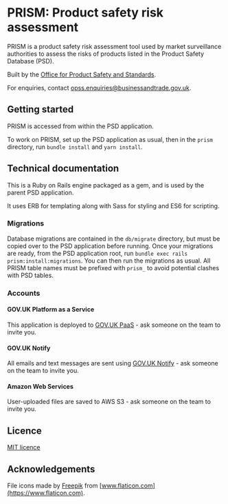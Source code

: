 # PRISM: Product safety risk assessment

PRISM is a product safety risk assessment tool used by market surveillance authorities to assess the risks of products listed in the Product Safety Database (PSD).

Built by the [Office for Product Safety and Standards](https://www.gov.uk/government/organisations/office-for-product-safety-and-standards).

For enquiries, contact [opss.enquiries@businessandtrade.gov.uk](mailto:opss.enquiries@businessandtrade.gov.uk).

## Getting started

PRISM is accessed from within the PSD application.

To work on PRISM, set up the PSD application as usual, then in the `prism` directory, run `bundle install` and `yarn install`.

## Technical documentation

This is a Ruby on Rails engine packaged as a gem, and is used by the parent PSD application.

It uses ERB for templating along with Sass for styling and ES6 for scripting.

### Migrations

Database migrations are contained in the `db/migrate` directory, but must be copied over to the PSD application before running.
Once your migrations are ready, from the PSD application root, run `bundle exec rails prism:install:migrations`.
You can then run the migrations as usual. All PRISM table names must be prefixed with `prism_` to avoid potential clashes
with PSD tables.

### Accounts

#### GOV.UK Platform as a Service

This application is deployed to [GOV.UK PaaS](https://admin.london.cloud.service.gov.uk/) - ask someone on the team to invite you.

#### GOV.UK Notify

All emails and text messages are sent using [GOV.UK Notify](https://www.notifications.service.gov.uk) - ask someone on the team to invite you.

#### Amazon Web Services

User-uploaded files are saved to AWS S3 - ask someone on the team to invite you.

## Licence

[MIT licence](../LICENSE)

## Acknowledgements

File icons made by [Freepik](https://www.flaticon.com/authors/freepik) from [www.flaticon.com](https://www.flaticon.com).
